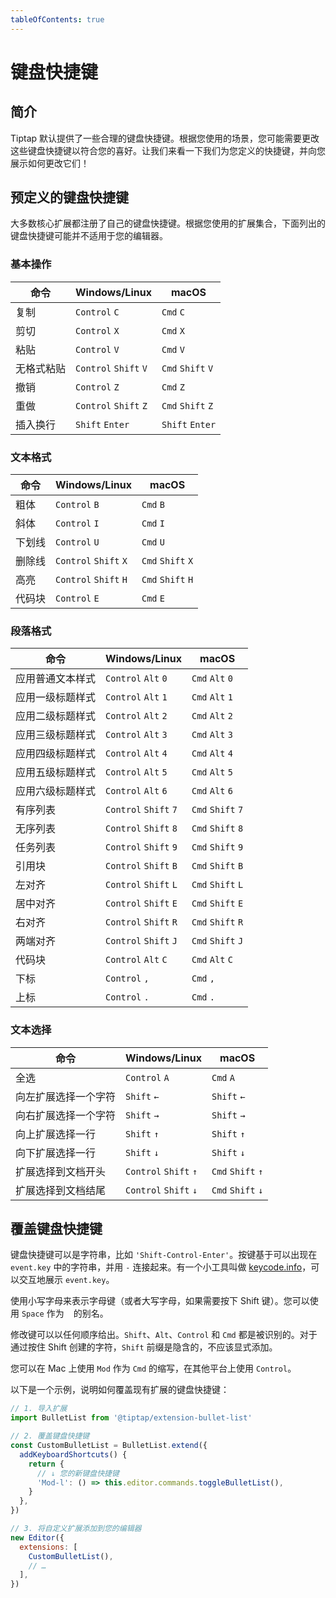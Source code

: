 ```yaml
---
tableOfContents: true
---
```


# 键盘快捷键

## 简介

Tiptap 默认提供了一些合理的键盘快捷键。根据您使用的场景，您可能需要更改这些键盘快捷键以符合您的喜好。让我们来看一下我们为您定义的快捷键，并向您展示如何更改它们！

## 预定义的键盘快捷键

大多数核心扩展都注册了自己的键盘快捷键。根据您使用的扩展集合，下面列出的键盘快捷键可能并不适用于您的编辑器。

### 基本操作

| 命令       | Windows/Linux         | macOS             |
| ---------- | --------------------- | ----------------- |
| 复制       | `Control` `C`         | `Cmd` `C`         |
| 剪切       | `Control` `X`         | `Cmd` `X`         |
| 粘贴       | `Control` `V`         | `Cmd` `V`         |
| 无格式粘贴 | `Control` `Shift` `V` | `Cmd` `Shift` `V` |
| 撤销       | `Control` `Z`         | `Cmd` `Z`         |
| 重做       | `Control` `Shift` `Z` | `Cmd` `Shift` `Z` |
| 插入换行   | `Shift` `Enter`       | `Shift` `Enter`   |

### 文本格式

| 命令   | Windows/Linux         | macOS             |
| ------ | --------------------- | ----------------- |
| 粗体   | `Control` `B`         | `Cmd` `B`         |
| 斜体   | `Control` `I`         | `Cmd` `I`         |
| 下划线 | `Control` `U`         | `Cmd` `U`         |
| 删除线 | `Control` `Shift` `X` | `Cmd` `Shift` `X` |
| 高亮   | `Control` `Shift` `H` | `Cmd` `Shift` `H` |
| 代码块 | `Control` `E`         | `Cmd` `E`         |

### 段落格式

| 命令             | Windows/Linux         | macOS             |
| ---------------- | --------------------- | ----------------- |
| 应用普通文本样式 | `Control` `Alt` `0`   | `Cmd` `Alt` `0`   |
| 应用一级标题样式 | `Control` `Alt` `1`   | `Cmd` `Alt` `1`   |
| 应用二级标题样式 | `Control` `Alt` `2`   | `Cmd` `Alt` `2`   |
| 应用三级标题样式 | `Control` `Alt` `3`   | `Cmd` `Alt` `3`   |
| 应用四级标题样式 | `Control` `Alt` `4`   | `Cmd` `Alt` `4`   |
| 应用五级标题样式 | `Control` `Alt` `5`   | `Cmd` `Alt` `5`   |
| 应用六级标题样式 | `Control` `Alt` `6`   | `Cmd` `Alt` `6`   |
| 有序列表         | `Control` `Shift` `7` | `Cmd` `Shift` `7` |
| 无序列表         | `Control` `Shift` `8` | `Cmd` `Shift` `8` |
| 任务列表         | `Control` `Shift` `9` | `Cmd` `Shift` `9` |
| 引用块           | `Control` `Shift` `B` | `Cmd` `Shift` `B` |
| 左对齐           | `Control` `Shift` `L` | `Cmd` `Shift` `L` |
| 居中对齐         | `Control` `Shift` `E` | `Cmd` `Shift` `E` |
| 右对齐           | `Control` `Shift` `R` | `Cmd` `Shift` `R` |
| 两端对齐         | `Control` `Shift` `J` | `Cmd` `Shift` `J` |
| 代码块           | `Control` `Alt` `C`   | `Cmd` `Alt` `C`   |
| 下标             | `Control` `,`         | `Cmd` `,`         |
| 上标             | `Control` `.`         | `Cmd` `.`         |

### 文本选择

| 命令                 | Windows/Linux         | macOS             |
| -------------------- | --------------------- | ----------------- |
| 全选                 | `Control` `A`         | `Cmd` `A`         |
| 向左扩展选择一个字符 | `Shift` `←`           | `Shift` `←`       |
| 向右扩展选择一个字符 | `Shift` `→`           | `Shift` `→`       |
| 向上扩展选择一行     | `Shift` `↑`           | `Shift` `↑`       |
| 向下扩展选择一行     | `Shift` `↓`           | `Shift` `↓`       |
| 扩展选择到文档开头   | `Control` `Shift` `↑` | `Cmd` `Shift` `↑` |
| 扩展选择到文档结尾   | `Control` `Shift` `↓` | `Cmd` `Shift` `↓` |

## 覆盖键盘快捷键

键盘快捷键可以是字符串，比如 `'Shift-Control-Enter'`。按键基于可以出现在 `event.key` 中的字符串，并用 `-` 连接起来。有一个小工具叫做 [keycode.info](https://keycode.info/)，可以交互地展示 `event.key`。

使用小写字母来表示字母键（或者大写字母，如果需要按下 Shift 键）。您可以使用 `Space` 作为 ` ` 的别名。

修改键可以以任何顺序给出。`Shift`、`Alt`、`Control` 和 `Cmd` 都是被识别的。对于通过按住 Shift 创建的字符，`Shift` 前缀是隐含的，不应该显式添加。

您可以在 Mac 上使用 `Mod` 作为 `Cmd` 的缩写，在其他平台上使用 `Control`。

以下是一个示例，说明如何覆盖现有扩展的键盘快捷键：

```js
// 1. 导入扩展
import BulletList from '@tiptap/extension-bullet-list'

// 2. 覆盖键盘快捷键
const CustomBulletList = BulletList.extend({
  addKeyboardShortcuts() {
    return {
      // ↓ 您的新键盘快捷键
      'Mod-l': () => this.editor.commands.toggleBulletList(),
    }
  },
})

// 3. 将自定义扩展添加到您的编辑器
new Editor({
  extensions: [
    CustomBulletList(),
    // …
  ],
})
```
